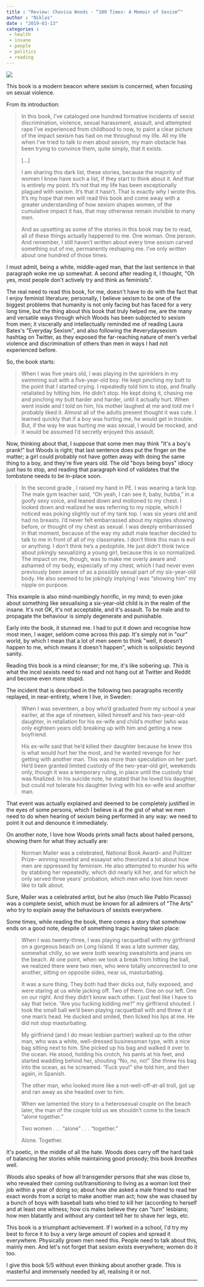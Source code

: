 ```yaml
---
title : "Review: Chavisa Woods - “100 Times: A Memoir of Sexism”"
author : "Niklas"
date : "2019-03-13"
categories : 
 - health
 - insane
 - people
 - politics
 - reading
---
```


![](https://niklasblog.com/wp-content/9781609809133.jpeg)

This book is a modern beacon where sexism is concerned, when focusing on sexual violence.

From its introduction:

> In this book, I’ve cataloged one hundred formative incidents of sexist discrimination, violence, sexual harassment, assault, and attempted rape I’ve experienced from childhood to now, to paint a clear picture of the impact sexism has had on me throughout my life. All my life when I’ve tried to talk to men about sexism, my main obstacle has been trying to convince them, quite simply, that it exists.  
>   
> \[...\]  
>   
> I am sharing this dark list, these stories, because the majority of women I know have such a list, if they start to think about it. And that is entirely my point. It’s not that my life has been exceptionally plagued with sexism. It’s that it hasn’t. That is exactly why I wrote this. It’s my hope that men will read this book and come away with a greater understanding of how sexism shapes women, of the cumulative impact it has, that may otherwise remain invisible to many men.  
>   
> And as upsetting as some of the stories in this book may be to read, all of these things actually happened to me. One woman. One person. And remember, I still haven’t written about every time sexism carved something out of me, permanently reshaping me. I’ve only written about one hundred of those times.

I must admit, being a white, middle-aged man, that the last sentence in that paragraph woke me up somewhat. A second after reading it, I thought, "Oh yes, most people don't actively try and think as feminists".

The real need to read this book, for me, doesn't have to do with the fact that I enjoy feminist literature; personally, I believe sexism to be one of the biggest problems that humanity is not only facing but has faced for a very long time, but the thing about this book that truly helped me, are the many and versatile ways through which Woods has been subjected to sexism from men; it viscerally and intellectually reminded me of reading Laura Bates's "Everyday Sexism", and also following the #everydaysexism hashtag on Twitter, as they exposed the far-reaching nature of men's verbal violence and discrimination of others than men in ways I had not experienced before.

So, the book starts:

> When I was five years old, I was playing in the sprinklers in my swimming suit with a five-year-old boy. He kept pinching my butt to the point that I started crying. I repeatedly told him to stop, and finally retaliated by hitting him. He didn’t stop. He kept doing it, chasing me and pinching my butt harder and harder, until it actually hurt. When went inside and I told on him, his mother laughed at me and told me I probably liked it. Almost all of the adults present thought it was cute. I learned quickly that if a boy was hurting me, he would get in trouble. But, if the way he was hurting me was sexual, I would be mocked, and it would be assumed I’d secretly enjoyed this assault.

Now, thinking about that, I suppose that some men may think "It's a boy's prank!" but Woods is right; that last sentence does put the finger on the matter; a girl could probably not have gotten away with doing the same thing to a boy, and they're five years old. The old "boys being boys" idiocy just has to stop, and reading that paragraph kind of validates that the tombstone needs to be in-place soon.

> In the second grade , I raised my hand in PE. I was wearing a tank top. The male gym teacher said, “Oh yeah, I can see it, baby, hubba,” in a goofy sexy voice, and leaned down and motioned to my chest. I looked down and realized he was referring to my nipple, which I noticed was poking slightly out of my tank top. I was six years old and had no breasts. I’d never felt embarrassed about my nipples showing before, or thought of my chest as sexual. I was deeply embarrassed in that moment, because of the way my adult male teacher decided to talk to me in front of all of my classmates. I don’t think this man is evil or anything. I don’t think he’s a pedophile. He just didn’t think twice about jokingly sexualizing a young girl, because this is so normalized. The impact on me, though, was to make me overly aware and ashamed of my body, especially of my chest, which I had never even previously been aware of as a possibly sexual part of my six-year-old body. He also seemed to be jokingly implying I was “showing him” my nipple on purpose.

This example is also mind-numbingly horrific, in my mind; to even joke about something like sexualising a six-year-old child is in the realm of the insane. It's not OK, it's not acceptable, and it's assault. To be male and to propagate the behaviour is simply degenerate and punishable.

Early into the book, it stunned me. I had to put it down and recognise how most men, I wager, seldom come across this pap. It's simply not in "our" world, by which I mean that a lot of men seem to think "well, it doesn't happen to me, which means it doesn't happen", which is solipsistic beyond sanity.

Reading this book is a mind cleanser; for me, it's like sobering up. _This_ is what the incel sexists need to read and not hang out at Twitter and Reddit and become even more stupid.

The incident that is described in the following two paragraphs recently replayed, in near-entirety, where I live, in Sweden:

> When I was seventeen, a boy who’d graduated from my school a year earlier, at the age of nineteen, killed himself and his two-year-old daughter, in retaliation for his ex-wife and child’s mother (who was only eighteen years old) breaking up with him and getting a new boyfriend.
> 
> His ex-wife said that he’d killed their daughter because he knew this is what would hurt her the most, and he wanted revenge for her getting with another man. This was more than speculation on her part. He’d been granted limited custody of the two-year-old girl, weekends only, though it was a temporary ruling, in place until the custody trial was finalized. In his suicide note, he stated that he loved his daughter, but could not tolerate his daughter living with his ex-wife and another man.

That event was actually explained and deemed to be completely justified in the eyes of some persons, which I believe is at the gist of what we men need to do when hearing of sexism being performed in any way: we need to point it out and denounce it immediately.

On another note, I love how Woods prints small facts about hailed persons, showing them for what they actually are:

> Norman Mailer was a celebrated, National Book Award– and Pulitzer Prize– winning novelist and essayist who theorized a lot about how men are oppressed by feminism. He also attempted to murder his wife by stabbing her repeatedly, which did nearly kill her, and for which he only served three years’ probation, which men who love him never like to talk about.

Sure, Mailer was a celebrated artist, but he also (much like Pablo Picasso) was a complete sexist, which must be known for all admirers of "The Arts" who try to explain away the behaviours of sexists everywhere.

Some times, while reading the book, there comes a story that somehow ends on a good note, despite of something tragic having taken place:

> When I was twenty-three, I was playing racquetball with my girlfriend on a gorgeous beach on Long Island. It was a late summer day, somewhat chilly, so we were both wearing sweatshirts and jeans on the beach. At one point, when we took a break from hitting the ball, we realized there were two men, who were totally unconnected to one another, sitting on opposite sides, near us, masturbating.  
>   
> It was a sure thing. They both had their dicks out, fully exposed, and were staring at us while jacking off. Two of them. One on our left. One on our right. And they didn’t know each other. I just feel like I have to say that twice. “Are you fucking kidding me?” my girlfriend shouted. I took the small ball we’d been playing racquetball with and threw it at one man’s head. He ducked and smiled, then licked his lips at me. He did not stop masturbating.  
>   
> My girlfriend (and I do mean lesbian partner) walked up to the other man, who was a white, well-dressed businessman type, with a nice bag sitting next to him. She picked up his bag and walked it over to the ocean. He stood, holding his crotch, his pants at his feet, and started waddling behind her, shouting “No, no, no!” She threw his bag into the ocean, as he screamed. “Fuck you!” she told him, and then again, in Spanish.  
>   
> The other man, who looked more like a not-well-off-at-all troll, got up and ran away as she headed over to him.  
>   
> When we lamented the story to a heterosexual couple on the beach later, the man of the couple told us we shouldn’t come to the beach “alone together.”  
>   
> Two women . . . “alone” . . . “together.”  
>   
> Alone. Together.

It's poetic, in the middle of all the hate. Woods does carry off the hard task of balancing her stories while maintaining good prosody; this book _breathes_ well.

Woods also speaks of how all transgender persons that she was close to, who revealed their coming out/transitioning to living as a woman lost their job within a year of doing so; about how she asked a male friend to read her exact words from a script to make another man act; how she was chased by a bunch of boys with baseball bats who tried to kill her (according to herself and at least one witness; how cis males believe they can "turn" lesbians; how men blatantly and without any context tell her to shave her legs, etc.

This book is a triumphant achievement. If I worked in a school, I'd try my best to force it to buy a very large amount of copies and spread it everywhere. Physically grown men need this. People need to talk about this, mainly men. And let's not forget that sexism exists everywhere; women do it too.

I give this book 5/5 without even thinking about another grade. This is masterful and immensely needed by all, realising it or not.

* * *
